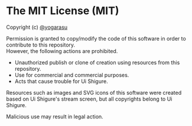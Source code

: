 # The MIT License (MIT)

Copyright (c) [@yogarasu](https://github.com/yogarasu)  

Permission is granted to copy/modify the code of this software in order to contribute to this repository.  
However, the following actions are prohibited.  

- Unauthorized publish or clone of creation using resources from this repository.
- Use for commercial and commercial purposes.
- Acts that cause trouble for Ui Shigure.

Resources such as images and SVG icons of this software were created based on Ui Shigure's stream screen, but all copyrights belong to Ui Shigure.  

Malicious use may result in legal action.  

